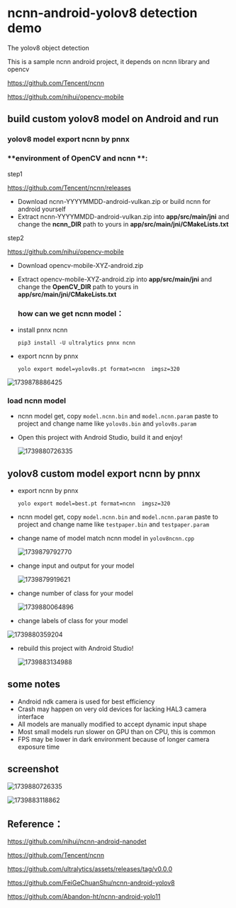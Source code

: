 # ncnn-android-yolov8 detection demo

The yolov8 object detection

This is a sample ncnn android project, it depends on ncnn library and opencv

https://github.com/Tencent/ncnn

https://github.com/nihui/opencv-mobile

## build custom yolov8 model on Android and run

### yolov8 model export ncnn by pnnx 

### **environment of OpenCV and ncnn **:

step1

<https://github.com/Tencent/ncnn/releases>

- Download ncnn-YYYYMMDD-android-vulkan.zip or build ncnn for android yourself
- Extract ncnn-YYYYMMDD-android-vulkan.zip into **app/src/main/jni** and change the **ncnn_DIR** path to yours in **app/src/main/jni/CMakeLists.txt**

step2

<https://github.com/nihui/opencv-mobile>

- Download opencv-mobile-XYZ-android.zip

- Extract opencv-mobile-XYZ-android.zip into **app/src/main/jni** and change the **OpenCV_DIR** path to yours in **app/src/main/jni/CMakeLists.txt**

  ### **how can we get ncnn model**：

- install pnnx ncnn

  ```
  pip3 install -U ultralytics pnnx ncnn
  ```

- export ncnn by pnnx

  ```
  yolo export model=yolov8s.pt format=ncnn  imgsz=320
  ```

![1739878886425](img/1739878886425.png)

### load ncnn model

- ncnn model get,  copy `model.ncnn.bin` and `model.ncnn.param` paste to project and change name like `yolov8s.bin` and `yolov8s.param`

- Open this project with Android Studio, build it and enjoy!

  ![1739880726335](img/1739880726335.png)

## yolov8 custom model export ncnn by pnnx 

- export ncnn by pnnx

  ```
  yolo export model=best.pt format=ncnn  imgsz=320
  ```

- ncnn model get,  copy `model.ncnn.bin` and `model.ncnn.param` paste to project and change name like `testpaper.bin` and `testpaper.param`

- change name of model match ncnn model  in `yolov8ncnn.cpp`

  ![1739879792770](img/1739879792770.png)

- change input and output for your model

  ![1739879919621](img/1739879919621.png)

- change number of class for your model

  ![1739880064896](img/1739880064896.png)

- change labels of class for your model

![1739880359204](img/1739880359204.png)

- rebuild this project with Android Studio!

  ![1739883134988](img/1739883134988.png)

## some notes

- Android ndk camera is used for best efficiency
- Crash may happen on very old devices for lacking HAL3 camera interface
- All models are manually modified to accept dynamic input shape
- Most small models run slower on GPU than on CPU, this is common
- FPS may be lower in dark environment because of longer camera exposure time

## screenshot

![1739880726335](img/1739880726335.png)

![1739883118862](img/1739883118862.png)

## Reference：  

https://github.com/nihui/ncnn-android-nanodet  

https://github.com/Tencent/ncnn  

https://github.com/ultralytics/assets/releases/tag/v0.0.0

https://github.com/FeiGeChuanShu/ncnn-android-yolov8

https://github.com/Abandon-ht/ncnn-android-yolo11
